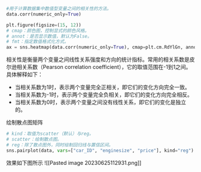 
```python
#用于计算数据集中数值型变量之间的相关性的方法。
data.corr(numeric_only=True)

plt.figure(figsize=(15, 12))
# cmap：颜色图，控制显式的颜色风格。
# annot：是否显示数值，默认为False。
# fmt：指定数值格式化方式。
ax = sns.heatmap(data.corr(numeric_only=True), cmap=plt.cm.RdYlGn, annot=True, fmt=".2f")
```

相关性是衡量两个变量之间线性关系强度和方向的统计指标。常用的相关系数是皮尔逊相关系数（Pearson correlation coefficient），它的取值范围在-1到1之间。具体解释如下：

- 当相关系数为1时，表示两个变量完全正相关，即它们的变化方向完全一致。
- 当相关系数为-1时，表示两个变量完全负相关，即它们的变化方向完全相反。
- 当相关系数为0时，表示两个变量之间没有线性关系，即它们的变化是独立的。

绘制散点图矩阵
``` python
# kind：取值为scatter（默认）与reg。 
# scatter：绘制散点图。 
# reg：除了散点图外，同时绘制回归线与置信区间。 
sns.pairplot(data, vars=["car_ID", "enginesize", "price"], kind="reg")
```
效果如下图所示
![[Pasted image 20230625112931.png]]
